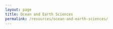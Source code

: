 ```yaml
---
layout: page
title: Ocean and Earth Sciences
permalink: /resources/ocean-and-earth-sciences/
---
```



